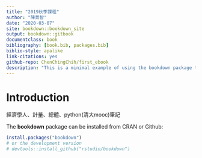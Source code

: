 ```yaml
--- 
title: "2019秋季課程"
author: "陳景智"
date: "2020-03-07"
site: bookdown::bookdown_site
output: bookdown::gitbook
documentclass: book
bibliography: [book.bib, packages.bib]
biblio-style: apalike
link-citations: yes
github-repo: ChenChingChih/first_ebook
description: "This is a minimal example of using the bookdown package to write a book. The output format for this example is bookdown::gitbook."
---
```


# Introduction

經濟學人、計量、總體、python(清大mooc)筆記

The **bookdown** package can be installed from CRAN or Github:


```r
install.packages("bookdown")
# or the development version
# devtools::install_github("rstudio/bookdown")
```





